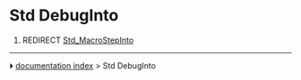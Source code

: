 # Std DebugInto
1.  REDIRECT [Std_MacroStepInto](Std_MacroStepInto.md)



---
⏵ [documentation index](../README.md) > Std DebugInto
